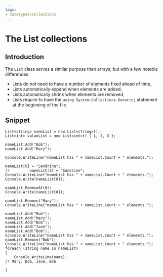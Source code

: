 ```yaml
---
tags:
- datatypes/collections
---
```


# The List collections

## Introduction

The `List` class serves a similar purpose than arrays, but with a few notable differences:

- Lists do not need to have a number of elements fixed ahead of time,
- Lists automatically expand when elements are added,
- Lists automatically shrink when elements are removed,
- Lists require to have the `using System.Collections.Generic;` statement at the beginning of the file.


## Snippet

```
List<string> nameList = new List<string>();
List<int> valueList = new List<int>() { 1, 2, 3 };

nameList.Add("Bob");
nameList.Add("Mary");

Console.WriteLine("nameList has " + nameList.Count + " elements.");

nameList[0] = "Sandrine";
//         nameList[2] = "Sandrine";
Console.WriteLine("nameList has " + nameList.Count + " elements.");
Console.Write(nameList[0]);

nameList.RemoveAt(0);
Console.Write(nameList[0]);

nameList.Remove("Mary");
Console.WriteLine("nameList has " + nameList.Count + " elements.");

nameList.Add("Bob");
nameList.Add("Mary");
nameList.Add("Bob");
nameList.Add("Jane");
nameList.Add("Bob");
Console.WriteLine("nameList has " + nameList.Count + " elements.");
nameList.Remove("Bob");
Console.WriteLine("nameList has " + nameList.Count + " elements.");
foreach (string name in nameList)
{
    Console.WriteLine(name); 
// Mary, Bob, Jane, Bob

}
```
